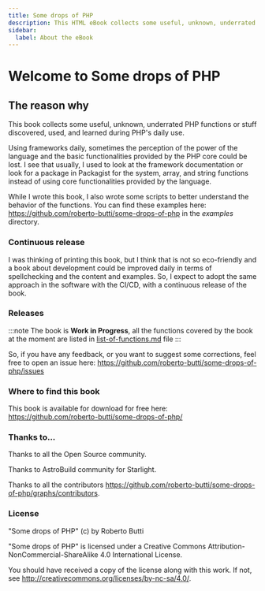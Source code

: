 ```yaml
---
title: Some drops of PHP
description: This HTML eBook collects some useful, unknown, underrated PHP functions or stuff discovered, used, and learned during PHP daily use.
sidebar:
  label: About the eBook
---
```


# Welcome to Some drops of PHP

## The reason why
This book collects some useful, unknown, underrated PHP functions or stuff discovered, used, and learned during PHP's daily use.

Using frameworks daily, sometimes the perception of the power of the language and the basic functionalities provided by the PHP core could be lost. I see that usually, I used to look at the framework documentation or look for a package in Packagist for the system, array, and string functions instead of using core functionalities provided by the language.

While I wrote this book, I also wrote some scripts to better understand the behavior of the functions. You can find these examples here: https://github.com/roberto-butti/some-drops-of-php in the _examples_ directory.

### Continuous release

I was thinking of printing this book, but I think that is not so eco-friendly and a book about development could be improved daily in terms of spellchecking and the content and examples. So, I expect to adopt the same approach in the software with the CI/CD, with a continuous release of the book.

### Releases

:::note
The book is **Work in Progress**, all the functions covered by the book at the moment are listed in [list-of-functions.md](list-of-functions.md) file
:::

So, if you have any feedback, or you want to suggest some corrections, feel free to open an issue here: https://github.com/roberto-butti/some-drops-of-php/issues

### Where to find this book

This book is available for download for free here: https://github.com/roberto-butti/some-drops-of-php/

### Thanks to...

Thanks to all the Open Source community.

Thanks to AstroBuild community for Starlight.

Thanks to all the contributors https://github.com/roberto-butti/some-drops-of-php/graphs/contributors.

### License
"Some drops of PHP" (c) by Roberto Butti

"Some drops of PHP" is licensed under a
Creative Commons Attribution-NonCommercial-ShareAlike 4.0 International License.

You should have received a copy of the license along with this
work. If not, see <http://creativecommons.org/licenses/by-nc-sa/4.0/>.